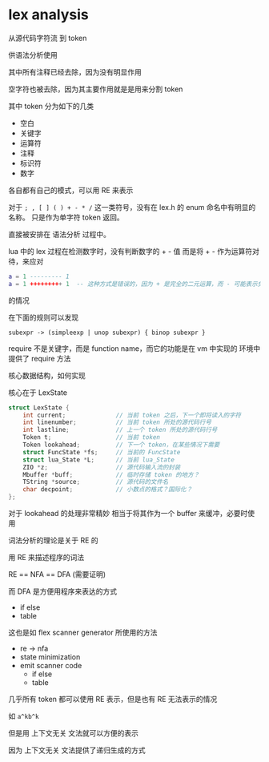# lex analysis







从源代码字符流 到 token

供语法分析使用

其中所有注释已经去除，因为没有明显作用

空字符也被去除，因为其主要作用就是是用来分割 token



其中 token 分为如下的几类
- 空白
- 关键字
- 运算符
- 注释
- 标识符
- 数字

各自都有自己的模式，可以用 RE 来表示




对于 `; , [ ] ( ) + - * /` 这一类符号，没有在 lex.h 的 enum 命名中有明显的名称。
只是作为单字符 token 返回。

直接被安排在 语法分析 过程中。




lua 中的 lex 过程在检测数字时，没有判断数字的 + - 值
而是将 + - 作为运算符对待，来应对

```lua
a = 1 --------- 1
a = 1 +++++++++ 1  -- 这种方式是错误的，因为 + 是完全的二元运算，而 - 可能表示负数的一元运算
```

的情况



在下面的规则可以发现

```
subexpr -> (simpleexp | unop subexpr) { binop subexpr }
```







require 不是关键字，而是 function name，而它的功能是在 vm 中实现的
环境中提供了 require 方法





核心数据结构，如何实现

核心在于  LexState

```c
struct LexState {
    int current;              // 当前 token 之后，下一个即将读入的字符
    int linenumber;           // 当前 token 所处的源代码行号
    int lastline;             // 上一个 token 所处的源代码行号
    Token t;                  // 当前 token
    Token lookahead;          // 下一个 token，在某些情况下需要
    struct FuncState *fs;     // 当前的 FuncState
    struct lua_State *L;      // 当前 lua_State
    ZIO *z;                   // 源代码输入流的封装
    Mbuffer *buff;            // 临时存储 token 的地方？
    TString *source;          // 源代码的文件名
    char decpoint;            // 小数点的格式？国际化？
};
```




对于 lookahead 的处理非常精妙
相当于将其作为一个 buffer 来缓冲，必要时使用







词法分析的理论是关于 RE 的


用 RE 来描述程序的词法


RE == NFA == DFA (需要证明)



而 DFA 是方便用程序来表达的方式
- if else
- table


这也是如 flex scanner generator 所使用的方法

- re -> nfa
- state minimization
- emit scanner code
  - if else
  - table









几乎所有 token 都可以使用 RE 表示，但是也有 RE 无法表示的情况

如 `a^kb^k`

但是用 上下文无关 文法就可以方便的表示

因为 上下文无关 文法提供了递归生成的方式


